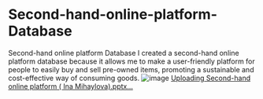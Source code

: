 # Second-hand-online-platform-Database
Second-hand online platform Database
I created a second-hand online platform database because it allows me to make a user-friendly platform for people to easily buy and sell pre-owned items, promoting a sustainable and cost-effective way of consuming goods. ![image](https://github.com/Ina147/Second-hand-online-platform-Database/assets/129296737/f815dd0b-2888-4938-b2e8-1c130ad5460f)
[Uploading Second-hand online platform ( Ina Mihaylova).pptx…]()
